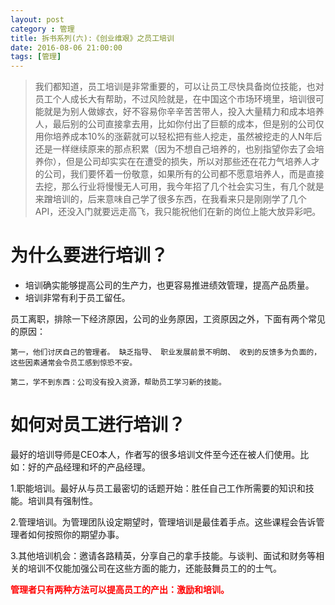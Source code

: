 ```yaml
---
layout: post
category : 管理
title: 拆书系列(六):《创业维艰》之员工培训
date: 2016-08-06 21:00:00
tags: [管理]
---
```



>我们都知道，员工培训是非常重要的，可以让员工尽快具备岗位技能，也对员工个人成长大有帮助，不过风险就是，在中国这个市场环境里，培训很可能就是为别人做嫁衣，好不容易你辛辛苦苦带人，投入大量精力和成本培养人，最后别的公司直接拿去用，比如你付出了巨额的成本，但是别的公司仅用你培养成本10%的涨薪就可以轻松把有些人挖走，虽然被挖走的人N年后还是一样继续原来的那点积累（因为不想自己培养的，也别指望你去了会培养你），但是公司却实实在在遭受的损失，所以对那些还在花力气培养人才的公司，我们要怀着一份敬意，如果所有的公司都不愿意培养人，而是直接去挖，那么行业将慢慢无人可用，我今年招了几个社会实习生，有几个就是来蹭培训的，后来意味自己学了很多东西，在我看来只是刚刚学了几个API，还没入门就要远走高飞，我只能祝他们在新的岗位上能大放异彩吧。

# 为什么要进行培训？

* 培训确实能够提高公司的生产力，也更容易推进绩效管理，提高产品质量。
* 培训非常有利于员工留任。

员工离职，排除一下经济原因，公司的业务原因，工资原因之外，下面有两个常见的原因：
    
    第一，他们讨厌自己的管理者。 缺乏指导、 职业发展前景不明朗、 收到的反馈多为负面的，这些因素通常会令员工感到惊恐不安。

    第二，学不到东西：公司没有投入资源，帮助员工学习新的技能。

# 如何对员工进行培训？
最好的培训导师是CEO本人，作者写的很多培训文件至今还在被人们使用。比如：好的产品经理和坏的产品经理。

1.职能培训。最好从与员工最密切的话题开始：胜任自己工作所需要的知识和技能。培训具有强制性。

2.管理培训。为管理团队设定期望时，管理培训是最佳着手点。这些课程会告诉管理者如何按照你的期望办事。

3.其他培训机会：邀请各路精英，分享自己的拿手技能。与谈判、面试和财务等相关的培训不仅能加强公司在这些方面的能力，还能鼓舞员工的的士气。

**<font color="red">管理者只有两种方法可以提高员工的产出：激励和培训。</font>**

